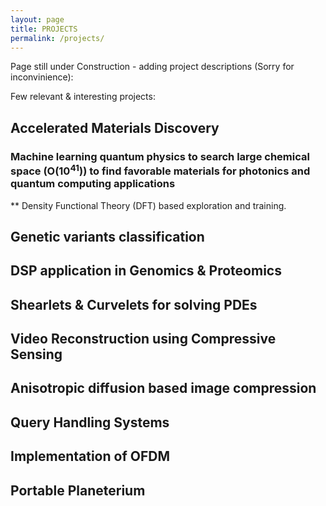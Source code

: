 ```yaml
---
layout: page
title: PROJECTS
permalink: /projects/
---
```


Page still under Construction - adding project descriptions (Sorry for inconvinience): 

Few relevant & interesting projects:

## Accelerated Materials Discovery
  ### Machine learning quantum physics to search large chemical space (**O(10<sup>41</sup>)**) to find favorable materials for photonics and quantum computing applications
  ** Density Functional Theory (DFT) based exploration and training. 
## Genetic variants classification 
## DSP application in Genomics & Proteomics
## Shearlets & Curvelets for solving PDEs
## Video Reconstruction using Compressive Sensing
## Anisotropic diffusion based image compression
## Query Handling Systems
## Implementation of OFDM
## Portable Planeterium
